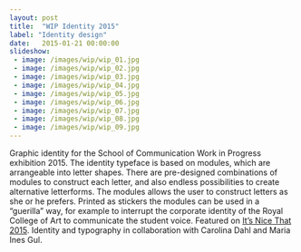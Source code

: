 ```yaml
---
layout: post
title:  "WIP Identity 2015"
label: "Identity design"
date:   2015-01-21 00:00:00
slideshow:
 - image: /images/wip/wip_01.jpg
 - image: /images/wip/wip_02.jpg
 - image: /images/wip/wip_03.jpg
 - image: /images/wip/wip_04.jpg
 - image: /images/wip/wip_05.jpg
 - image: /images/wip/wip_06.jpg
 - image: /images/wip/wip_07.jpg
 - image: /images/wip/wip_08.jpg
 - image: /images/wip/wip_09.jpg
---
```


Graphic identity for the School of Communication Work in Progress exhibition 2015. The identity typeface is based on modules, which are arrangeable into letter shapes. There are pre-designed combinations of modules to construct each letter, and also endless possibilities to create alternative letterforms. The modules allows the user to construct letters as she or he prefers. Printed as stickers the modules can be used in a “guerilla” way, for example to interrupt the corporate identity of the Royal College of Art to communicate the student voice. Featured on [It’s Nice That 2015](http://www.itsnicethat.com:8080/articles/soc-wip). Identity and typography in collaboration with Carolina Dahl and Maria Ines Gul.